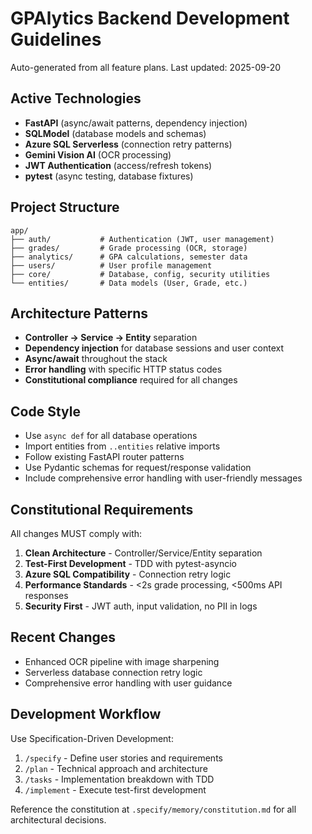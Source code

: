 # GPAlytics Backend Development Guidelines

Auto-generated from all feature plans. Last updated: 2025-09-20

## Active Technologies
- **FastAPI** (async/await patterns, dependency injection)
- **SQLModel** (database models and schemas)
- **Azure SQL Serverless** (connection retry patterns)
- **Gemini Vision AI** (OCR processing)
- **JWT Authentication** (access/refresh tokens)
- **pytest** (async testing, database fixtures)

## Project Structure
```
app/
├── auth/           # Authentication (JWT, user management)
├── grades/         # Grade processing (OCR, storage)
├── analytics/      # GPA calculations, semester data
├── users/          # User profile management
├── core/           # Database, config, security utilities
└── entities/       # Data models (User, Grade, etc.)
```

## Architecture Patterns
- **Controller → Service → Entity** separation
- **Dependency injection** for database sessions and user context
- **Async/await** throughout the stack
- **Error handling** with specific HTTP status codes
- **Constitutional compliance** required for all changes

## Code Style
- Use `async def` for all database operations
- Import entities from `..entities` relative imports
- Follow existing FastAPI router patterns
- Use Pydantic schemas for request/response validation
- Include comprehensive error handling with user-friendly messages

## Constitutional Requirements
All changes MUST comply with:
1. **Clean Architecture** - Controller/Service/Entity separation
2. **Test-First Development** - TDD with pytest-asyncio
3. **Azure SQL Compatibility** - Connection retry logic
4. **Performance Standards** - <2s grade processing, <500ms API responses
5. **Security First** - JWT auth, input validation, no PII in logs

## Recent Changes
- Enhanced OCR pipeline with image sharpening
- Serverless database connection retry logic
- Comprehensive error handling with user guidance

<!-- MANUAL ADDITIONS START -->
## Development Workflow
Use Specification-Driven Development:
1. `/specify` - Define user stories and requirements
2. `/plan` - Technical approach and architecture
3. `/tasks` - Implementation breakdown with TDD
4. `/implement` - Execute test-first development

Reference the constitution at `.specify/memory/constitution.md` for all architectural decisions.
<!-- MANUAL ADDITIONS END -->